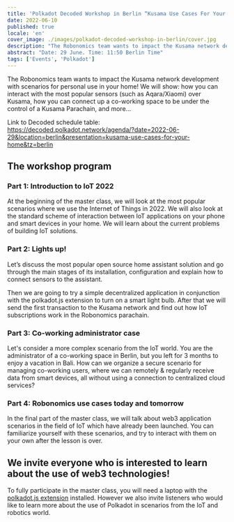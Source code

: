 ```yaml
---
title: 'Polkadot Decoded Workshop in Berlin “Kusama Use Cases For Your Home”'
date: 2022-06-10
published: true
locale: 'en'
cover_image: ./images/polkadot-decoded-workshop-in-berlin/cover.jpg
description: "The Robonomics team wants to impact the Kusama network development with scenarios for personal use in your home! We will show: how you can interact with the most popular sensors (such as Aqara/Xiaomi) over Kusama, how you can connect up a co-working space to be under the control of a Kusama Parachain, and more…"
abstract: "Date: 29 June. Time: 11:50 Berlin Time"
tags: ['Events', 'Polkadot']
---
```


The Robonomics team wants to impact the Kusama network development with scenarios for personal use in your home! We will show: how you can interact with the most popular sensors (such as Aqara/Xiaomi) over Kusama, how you can connect up a co-working space to be under the control of a Kusama Parachain, and more…

Link to Decoded schedule table: https://decoded.polkadot.network/agenda/?date=2022-06-29&location=berlin&presentation=kusama-use-cases-for-your-home&tz=berlin

## The workshop program

### Part 1: Introduction to IoT 2022

At the beginning of the master class, we will look at the most popular scenarios where we use the Internet of Things in 2022. We will also look at the standard scheme of interaction between IoT applications on your phone and smart devices in your home. We will learn about the current problems of building IoT solutions.

### Part 2: Lights up!

Let’s discuss the most popular open source home assistant solution and go through the main stages of its installation, configuration and explain how to connect sensors to the assistant.

Then we are going to try a simple decentralized application in conjunction with the polkadot.js extension to turn on a smart light bulb. After that we will send the first transaction to the Kusama network and find out how IoT subscriptions work in the Robonomics parachain.

### Part 3: Co-working administrator case

Let's consider a more complex scenario from the IoT world. You are the administrator of a co-working space in Berlin, but you left for 3 months to enjoy a vacation in Bali. How can we organize a secure scenario for managing co-working users, where we can remotely & regularly receive data from smart devices, all without using a connection to centralized cloud services?

### Part 4: Robonomics use cases today and tomorrow

In the final part of the master class, we will talk about web3 application scenarios in the field of IoT which have already been launched. You can familiarize yourself with these scenarios, and try to interact with them on your own after the lesson is over.

## We invite everyone who is interested to learn about the use of web3 technologies!

To fully participate in the master class, you will need a laptop with the [polkadot.js extension](https://polkadot.js.org/extension/) installed. However we also invite listeners who would like to learn more about the use of Polkadot in scenarios from the IoT and robotics world.
